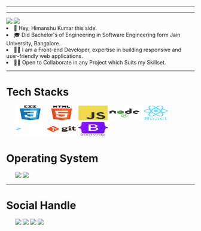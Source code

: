 <hr>
<!-- <a href="https://visitorbadge.io/status?path=NitishSoni-1726"><img src="https://api.visitorbadge.io/api/visitors?path=NitishSoni-1726&countColor=%23f47373&style=flat-square" /></a> -->
<hr>
<img src="https://c.tenor.com/NOYF3f82b_gAAAAC/programmer.gif"/>
<img src = "https://assets.leetcode.com/static_assets/others/lg2550.png"/>
<li>👋 Hey, Himanshu Kumar this side.</li>
<li>🎓 Did Bachelor's of Engineering in Software Engineering form Jain University, Bangalore.</li>
<!-- <li>🏫 Currently working as Solution Analyst in HCL</li> -->
<li>👨‍💻 I am a Front-end Developer, expertise in building responsive and user-friendly web applications.</li>
<li>🤝🏻 Open to Collaborate in any Project which Suits my Skillset.</li>
<hr>
<!-- <h4>Fun Fact</h4> -->
<!-- <li>Apart from tech enthusiast I'm a National-Cricket-Player</li> -->
<!-- <li>And spend most of my spare time Writing and Painting my thinking.</li> -->
<h1>Tech Stacks</h1>
<ul>
  <img src="https://raw.githubusercontent.com/devicons/devicon/master/icons/css3/css3-original-wordmark.svg" alt="css3" width="80" height="40"/>
  <img src="https://raw.githubusercontent.com/devicons/devicon/master/icons/html5/html5-original-wordmark.svg" alt="html5" width="80" height="40"/>
  <img src="https://raw.githubusercontent.com/devicons/devicon/master/icons/javascript/javascript-original.svg" alt="javascript" width="80" height="40"/> 
  <img src="https://raw.githubusercontent.com/devicons/devicon/master/icons/nodejs/nodejs-original-wordmark.svg" alt="nodejs" width="80" height="40"/>
  <img src="https://raw.githubusercontent.com/devicons/devicon/master/icons/react/react-original-wordmark.svg" alt="react" width="80" height="40"/>
  <img src="https://raw.githubusercontent.com/devicons/devicon/master/icons/tailwindcss/tailwindcss-original-wordmark.svg" alt="react" width="80" height="40"/>
  <img src="https://raw.githubusercontent.com/devicons/devicon/master/icons/git/git-original-wordmark.svg" alt="react" width="80" height="40"/>
  <img src="https://raw.githubusercontent.com/devicons/devicon/master/icons/bootstrap/bootstrap-original-wordmark.svg" alt="react" width="80" height="40"/>
</ul>
<h1>Operating System</h1>
<ul>
  <img src="https://img.shields.io/badge/Linux-000000?style=for-the-badge&logo=Linux&logoColor=white"/>
  <!-- <img src="https://img.shields.io/badge/mac%20os-000000?style=for-the-badge&logo=apple&logoColor=white"/> -->
  <img src="https://img.shields.io/badge/Windows-000000?style=for-the-badge&logo=windows&logoColor=white"/>
</ul>
<hr>
<h1>Social Handle</h1>
<ul>
  <a href="https://github.com/Himanshu08Kumar"><img src="https://img.shields.io/badge/GitHub-100000?style=for-the-badge&logo=github&logoColor=white"></a>
  <a href="https://www.linkedin.com/in/himanshu-kumar-652336213/"><img src="https://img.shields.io/badge/LinkedIn-0077B5?style=for-the-badge&logo=linkedin&logoColor=white"></a>
  <!-- <a href="https://www.instagram.com/_2nitish6_"><img src="https://img.shields.io/badge/Instagram-E4405F?style=for-the-badge&logo=instagram&logoColor=white"></a>
  <a href="https://twitter.com/_2nitish6_"><img src="https://img.shields.io/badge/Twitter-1DA1F2?style=for-the-badge&logo=twitter&logoColor=white"></a> -->
  <a href="mailto:himanshukumar802123@gmail.com"><img src="https://img.shields.io/badge/Gmail-D14836?style=for-the-badge&logo=gmail&logoColor=white"></a>
 <a href="https://leetcode.com/u/himanshukumar802123/" target="_blank">
  <img src="https://img.shields.io/badge/Leetcode-FFA116?style=for-the-badge&logo=leetcode&logoColor=white">
</a>
</a>
</ul>
<br>
